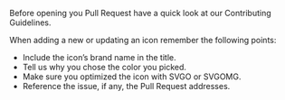 Before opening you Pull Request have a quick look at our Contributing Guidelines.

When adding a new or updating an icon remember the following points:
* Include the icon’s brand name in the title.
* Tell us why you chose the color you picked.
* Make sure you optimized the icon with SVGO or SVGOMG.
* Reference the issue, if any, the Pull Request addresses.
